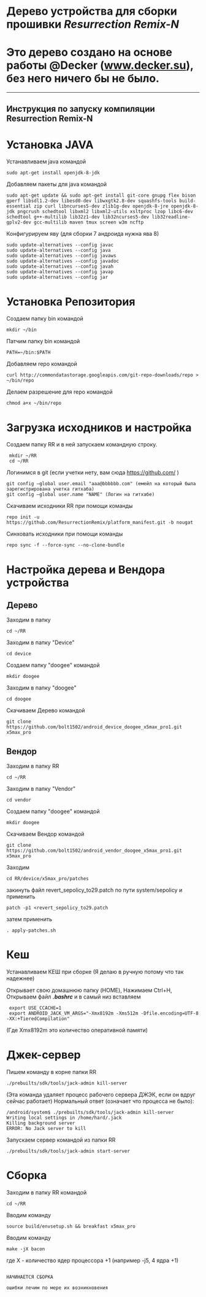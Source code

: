 # Дерево устройства для сборки прошивки *Resurrection Remix-N*
# Это дерево создано на основе работы @Decker (www.decker.su), без него ничего бы не было.
---------------
Инструкция по запуску компиляции Resurrection Remix-N
---------------

# Установка JAVA
Устанавливаем java командой
```
sudo apt-get install openjdk-8-jdk
```
Добавляем пакеты для java командой
```
sudo apt-get update && sudo apt-get install git-core gnupg flex bison gperf libsdl1.2-dev libesd0-dev libwxgtk2.8-dev squashfs-tools build-essential zip curl libncurses5-dev zlib1g-dev openjdk-8-jre openjdk-8-jdk pngcrush schedtool libxml2 libxml2-utils xsltproc lzop libc6-dev schedtool g++-multilib lib32z1-dev lib32ncurses5-dev lib32readline-gplv2-dev gcc-multilib maven tmux screen w3m ncftp
```
Конфигурируем яву (для сборки 7 андроида нужна ява 8)
```
sudo update-alternatives --config javac 
sudo update-alternatives --config java 
sudo update-alternatives --config javaws 
sudo update-alternatives --config javadoc 
sudo update-alternatives --config javah 
sudo update-alternatives --config javap 
sudo update-alternatives --config jar
```

# Установка Репозитория

Создаем папку bin командой

```
mkdir ~/bin
```
Патчим папку bin командой
```
PATH=~/bin:$PATH
```
Добавляем repo командой
```
curl http://commondatastorage.googleapis.com/git-repo-downloads/repo > ~/bin/repo
```
Делаем разрешение для repo командой
```
chmod a+x ~/bin/repo
```
# Загрузка исходников и настройка

Создаем папку RR и в ней запускаем командную строку. 

```
 mkdir ~/RR
 cd ~/RR
```
Логинимся в git (если учетки нету, вам сюда https://github.com/ ) 

```
git config —global user.email "aaa@bbbbbb.com" (емейл на который была зарегистрирована учетка гитхаба) 
git config —global user.name "NAME" (Логин на гитхабе)
```
Скачиваем исходники RR при помощи команды
```
repo init -u https://github.com/ResurrectionRemix/platform_manifest.git -b nougat
```
Cинховать исходники при помощи команды
```
repo sync -f --force-sync --no-clone-bundle

```

# Настройка дерева и Вендора устройства

## Дерево

Заходим в папку
```
cd ~/RR
```
Заходим в папку "Device"
```
cd device
```
Создаем папку "doogee" командой
```
mkdir doogee
```
Заходим в папку "doogee"
```
cd doogee
```
Скачиваем Дерево командой
```
git clone https://github.com/bolt1502/android_device_doogee_x5max_pro1.git x5max_pro
```
## Вендор

Заходим в папку RR
```
cd ~/RR
```
Заходим в папку "Vendor"
```
cd vendor
```
Создаем папку "doogee" командой
```
mkdir doogee
```
Скачиваем Вендор командой
```
git clone https://github.com/bolt1502/android_vendor_doogee_x5max_pro1.git x5max_pro
```
Заходим 
```
cd RR/device/x5max_pro/patches
```
закинуть файл revert_sepolicy_to29.patch по пути system/sepolicy и применить
```
patch -p1 <revert_sepolicy_to29.patch
```
затем применить 
```
. apply-patches.sh
```

# Кеш

Устанавливаем КЕШ при сборке (Я делаю в ручную потому что так надежнее)

Открывает свою домашнюю папку (HOME), Нажимаем Ctrl+H, Открываем файл ***.bashrc*** и в самый низ вставляем
```
 export USE_CCACHE=1
 export ANDROID_JACK_VM_ARGS="-Xmx8192m -Xms512m -Dfile.encoding=UTF-8 -XX:+TieredCompilation"
```
(Где Xmx8192m это количество оперативной памяти)

# Джек-сервер
Пишем команду в корне папки RR
```
./prebuilts/sdk/tools/jack-admin kill-server
```
(Эта команда удаляет процесс рабочего сервера ДЖЭК, если он вдруг сейчас работает)
Нормальный ответ (означает что процесса не было):
```
/android/system$ ./prebuilts/sdk/tools/jack-admin kill-server
Writing local settings in /home/hard/.jack
Killing background server
ERROR: No Jack server to kill
```
Запускаем сервер командой из папки RR
```
./prebuilts/sdk/tools/jack-admin start-server
```
# Сборка

Заходим в папку RR командой
```
cd ~/RR
```
Вводим команду
```
source build/envsetup.sh && breakfast x5max_pro
```
Вводим команду
```
make -jX bacon
```
где Х - количество ядер процессора +1 (например -j5, 4 ядра +1)
```

НАЧИНАЕТСЯ СБОРКА

ошибки лечим по мере их возникновения
